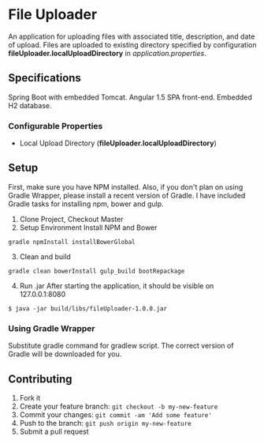 # File Uploader

An application for uploading files with associated title, description, and date of upload.
Files are uploaded to existing directory specified by configuration
**fileUploader.localUploadDirectory** in *application.properties*.

## Specifications

Spring Boot with embedded Tomcat.  Angular 1.5 SPA front-end.  Embedded H2 database.

### Configurable Properties
* Local Upload Directory (**fileUploader.localUploadDirectory**)

## Setup
First, make sure you have NPM installed.  Also, if you don't plan on using Gradle Wrapper, please install a recent
version of Gradle.  I have included Gradle tasks for installing npm, bower and gulp.
1. Clone Project, Checkout Master
2. Setup Environment
Install NPM and Bower
```
gradle npmInstall installBowerGlobal
```
3. Clean and build
```
gradle clean bowerInstall gulp_build bootRepackage
```
4. Run .jar
After starting the application, it should be visible on 127.0.0.1:8080
```
$ java -jar build/libs/fileUploader-1.0.0.jar
```

### Using Gradle Wrapper

Substitute gradle command for gradlew script.  The correct version of Gradle will be downloaded for you.

## Contributing

1. Fork it
2. Create your feature branch: `git checkout -b my-new-feature`
3. Commit your changes: `git commit -am 'Add some feature'`
4. Push to the branch: `git push origin my-new-feature`
5. Submit a pull request





